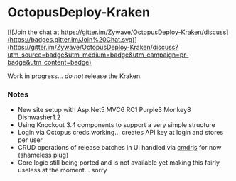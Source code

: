 # OctopusDeploy-Kraken

[![Join the chat at https://gitter.im/Zywave/OctopusDeploy-Kraken/discuss](https://badges.gitter.im/Join%20Chat.svg)](https://gitter.im/Zywave/OctopusDeploy-Kraken/discuss?utm_source=badge&utm_medium=badge&utm_campaign=pr-badge&utm_content=badge)

Work in progress... *do not* release the Kraken.

### Notes

- New site setup with Asp.Net5 MVC6 RC1 Purple3 Monkey8 Dishwasher1.2
- Using Knockout 3.4 components to support a very simple structure
- Login via Octopus creds working... creates API key at login and stores per user
- CRUD operations of release batches in UI handled via [cmdrjs](https://github.com/cmdrjs) for now (shameless plug)
- Core logic still being ported and is not available yet making this fairly useless at the moment... sorry

